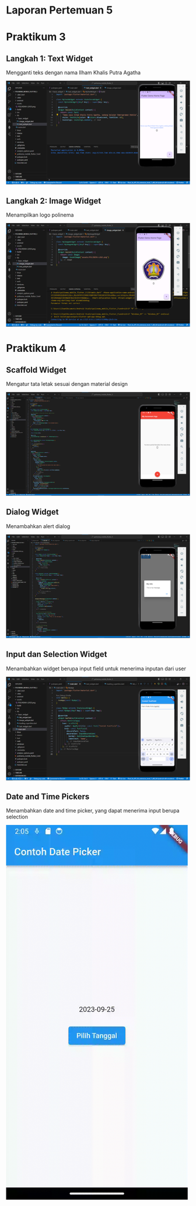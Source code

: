 # Laporan Pertemuan 5

# Praktikum 3

## Langkah 1: Text Widget

Mengganti teks dengan nama Ilham Khalis Putra Agatha

![](ss_praktikum/p3_1.png)

## Langkah 2: Image Widget

Menampilkan logo polinema

![](ss_praktikum/p3_2.png)

# Praktikum 4

## Scaffold Widget

Mengatur tata letak sesuai dengan material design

![](ss_praktikum/p4_1.png)

## Dialog Widget

Menambahkan alert dialog

![](ss_praktikum/p4_2.png)

## Input dan Selection Widget

Menambahkan widget berupa input field untuk menerima inputan dari user

![](ss_praktikum/p4_3.png)

## Date and Time Pickers

Menambahkan date and time picker, yang dapat menerima input berupa selection

![](ss_praktikum/p4_4.gif)